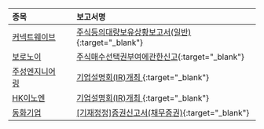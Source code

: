 | **종목** |      |**보고서명** |
| :------- | :--- |:----------- |
| [커넥트웨이브](/119860/#dart) | | [주식등의대량보유상황보고서(일반)](https://dart.fss.or.kr/dsaf001/main.do?rcpNo=20240529000405){:target="_blank"} |
| [보로노이](/310210/#dart) | | [주식매수선택권부여에관한신고](https://dart.fss.or.kr/dsaf001/main.do?rcpNo=20240529000404){:target="_blank"} |
| [주성엔지니어링](/036930/#dart) | | [기업설명회(IR)개최              ](https://dart.fss.or.kr/dsaf001/main.do?rcpNo=20240529900369){:target="_blank"} |
| [HK이노엔](/195940/#dart) | | [기업설명회(IR)개최              ](https://dart.fss.or.kr/dsaf001/main.do?rcpNo=20240529900344){:target="_blank"} |
| [동화기업](/025900/#dart) | | [[기재정정]증권신고서(채무증권)](https://dart.fss.or.kr/dsaf001/main.do?rcpNo=20240529000401){:target="_blank"} |